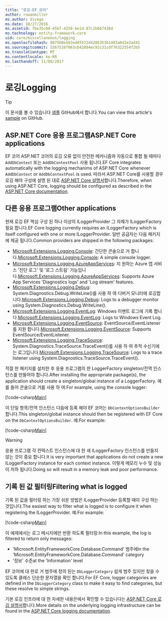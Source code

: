 ```yaml
---
title: "로깅-EF 코어"
author: rowanmiller
ms.author: divega
ms.date: 10/27/2016
ms.assetid: f6e35c6d-45b7-4258-be1d-87c1bb67438d
ms.technology: entity-framework-core
uid: core/miscellaneous/logging
ms.openlocfilehash: 807560e563eddfb72d4286353b1403a0d2e2a441
ms.sourcegitcommit: 5367516f063cb42804ec92c31cdf76322554f2b5
ms.translationtype: MT
ms.contentlocale: ko-KR
ms.lasthandoff: 11/08/2017
---
```

# <a name="logging"></a><span data-ttu-id="3a95e-102">로깅</span><span class="sxs-lookup"><span data-stu-id="3a95e-102">Logging</span></span>

> [!TIP]  
> <span data-ttu-id="3a95e-103">이 문서를 볼 수 있습니다 [샘플](https://github.com/aspnet/EntityFramework.Docs/tree/master/samples/core/Miscellaneous/Logging) GitHub에서 합니다.</span><span class="sxs-lookup"><span data-stu-id="3a95e-103">You can view this article's [sample](https://github.com/aspnet/EntityFramework.Docs/tree/master/samples/core/Miscellaneous/Logging) on GitHub.</span></span>

## <a name="aspnet-core-applications"></a><span data-ttu-id="3a95e-104">ASP.NET Core 응용 프로그램</span><span class="sxs-lookup"><span data-stu-id="3a95e-104">ASP.NET Core applications</span></span>

<span data-ttu-id="3a95e-105">EF 코어 ASP.NET 코어의 로깅 오류 없이 안전한 메커니즘와 자동으로 통합 될 때마다 `AddDbContext` 또는 `AddDbContextPool` 사용 됩니다.</span><span class="sxs-lookup"><span data-stu-id="3a95e-105">EF Core integrates automatically with the logging mechanims of ASP.NET Core whenever `AddDbContext` or `AddDbContextPool` is used.</span></span> <span data-ttu-id="3a95e-106">따라서 ASP.NET Core를 사용할 경우 로깅 해야 구성에 설명 된 대로 [ASP.NET Core 설명서](https://docs.microsoft.com/en-us/aspnet/core/fundamentals/logging?tabs=aspnetcore2x)합니다.</span><span class="sxs-lookup"><span data-stu-id="3a95e-106">Therefore, when using ASP.NET Core, logging should be configured as described in the [ASP.NET Core documentation](https://docs.microsoft.com/en-us/aspnet/core/fundamentals/logging?tabs=aspnetcore2x).</span></span>

## <a name="other-applications"></a><span data-ttu-id="3a95e-107">다른 응용 프로그램</span><span class="sxs-lookup"><span data-stu-id="3a95e-107">Other applications</span></span>

<span data-ttu-id="3a95e-108">현재 로깅 EF 핵심 구성 된 하나 이상의 ILoggerProvider 그 자체가 ILoggerFactory 필요 합니다.</span><span class="sxs-lookup"><span data-stu-id="3a95e-108">EF Core logging currently requires an ILoggerFactory which is itself configured with one or more ILoggerProvider.</span></span> <span data-ttu-id="3a95e-109">일반 공급자는 다음 패키지에 제공 됩니다.</span><span class="sxs-lookup"><span data-stu-id="3a95e-109">Common providers are shipped in the following packages:</span></span>

* <span data-ttu-id="3a95e-110">[Microsoft.Extensions.Logging.Console](https://www.nuget.org/packages/Microsoft.Extensions.Logging.Console/): 간단한 콘솔으로 거 합니다.</span><span class="sxs-lookup"><span data-stu-id="3a95e-110">[Microsoft.Extensions.Logging.Console](https://www.nuget.org/packages/Microsoft.Extensions.Logging.Console/): A simple console logger.</span></span>
* <span data-ttu-id="3a95e-111">[Microsoft.Extensions.Logging.AzureAppServices](https://www.nuget.org/packages/Microsoft.Extensions.Logging.AzureAppServices/): 지 원하는 Azure 앱 서비스 '진단 로그' 및 '로그 스트림' 기능입니다.</span><span class="sxs-lookup"><span data-stu-id="3a95e-111">[Microsoft.Extensions.Logging.AzureAppServices](https://www.nuget.org/packages/Microsoft.Extensions.Logging.AzureAppServices/): Supports Azure App Services 'Diagnostics logs' and 'Log stream' features.</span></span>
* <span data-ttu-id="3a95e-112">[Microsoft.Extensions.Logging.Debug](https://www.nuget.org/packages/Microsoft.Extensions.Logging.Debug/): System.Diagnostics.Debug.WriteLine()를 사용 하 여 디버거 모니터에 로깅합니다.</span><span class="sxs-lookup"><span data-stu-id="3a95e-112">[Microsoft.Extensions.Logging.Debug](https://www.nuget.org/packages/Microsoft.Extensions.Logging.Debug/): Logs to a debugger monitor using System.Diagnostics.Debug.WriteLine().</span></span>
* <span data-ttu-id="3a95e-113">[Microsoft.Extensions.Logging.EventLog](https://www.nuget.org/packages/Microsoft.Extensions.Logging.EventLog/): Windows 이벤트 로그에 기록 합니다.</span><span class="sxs-lookup"><span data-stu-id="3a95e-113">[Microsoft.Extensions.Logging.EventLog](https://www.nuget.org/packages/Microsoft.Extensions.Logging.EventLog/): Logs to Windows Event Log.</span></span>
* <span data-ttu-id="3a95e-114">[Microsoft.Extensions.Logging.EventSource](https://www.nuget.org/packages/Microsoft.Extensions.Logging.EventSource/): EventSource/EventListener를 지원 합니다.</span><span class="sxs-lookup"><span data-stu-id="3a95e-114">[Microsoft.Extensions.Logging.EventSource](https://www.nuget.org/packages/Microsoft.Extensions.Logging.EventSource/): Supports EventSource/EventListener.</span></span>
* <span data-ttu-id="3a95e-115">[Microsoft.Extensions.Logging.TraceSource](https://www.nuget.org/packages/Microsoft.Extensions.Logging.TraceSource/): System.Diagnostics.TraceSource.TraceEvent()를 사용 하 여 추적 수신기에는 로그입니다.</span><span class="sxs-lookup"><span data-stu-id="3a95e-115">[Microsoft.Extensions.Logging.TraceSource](https://www.nuget.org/packages/Microsoft.Extensions.Logging.TraceSource/): Logs to a trace listener using System.Diagnostics.TraceSource.TraceEvent().</span></span>

<span data-ttu-id="3a95e-116">적절 한 패키지를 설치한 후 응용 프로그램의 한 LoggerFactory singleton/전역 인스턴스를 만들어야 합니다.</span><span class="sxs-lookup"><span data-stu-id="3a95e-116">After installing the appropriate package(s), the application should create a singleton/global instance of a LoggerFactory.</span></span> <span data-ttu-id="3a95e-117">예를 들어 콘솔으로 거를 사용 하 여:</span><span class="sxs-lookup"><span data-stu-id="3a95e-117">For example, using the console logger:</span></span>

[!code-csharp[Main](../../../samples/core/Miscellaneous/Logging/Logging/BloggingContext.cs#DefineLoggerFactory)]

<span data-ttu-id="3a95e-118">이 단일 항목/전역 인스턴스 다음에 등록 해야 EF 코어는 `DbContextOptionsBuilder`합니다.</span><span class="sxs-lookup"><span data-stu-id="3a95e-118">This singleton/global instance should then be registered with EF Core on the `DbContextOptionsBuilder`.</span></span> <span data-ttu-id="3a95e-119">예:</span><span class="sxs-lookup"><span data-stu-id="3a95e-119">For example:</span></span>

[!code-csharp[Main](../../../samples/core/Miscellaneous/Logging/Logging/BloggingContext.cs#RegisterLoggerFactory)]

> [!WARNING]
> <span data-ttu-id="3a95e-120">응용 프로그램 각 컨텍스트 인스턴스에 대 한 새 ILoggerFactory 인스턴스를 만들지 않는 것이 중요 합니다.</span><span class="sxs-lookup"><span data-stu-id="3a95e-120">It is very important that applications do not create a new ILoggerFactory instance for each context instance.</span></span> <span data-ttu-id="3a95e-121">이렇게 메모리 누수 및 성능이 저하 됩니다.</span><span class="sxs-lookup"><span data-stu-id="3a95e-121">Doing so will result in a memory leak and poor performance.</span></span>

## <a name="filtering-what-is-logged"></a><span data-ttu-id="3a95e-122">기록 된 값 필터링</span><span class="sxs-lookup"><span data-stu-id="3a95e-122">Filtering what is logged</span></span>

<span data-ttu-id="3a95e-123">기록 된 값을 필터링 하는 가장 쉬운 방법은 ILoggerProvider 등록할 때이 구성 하는 것입니다.</span><span class="sxs-lookup"><span data-stu-id="3a95e-123">The easiest way to filter what is logged is to configure it when registering the ILoggerProvider.</span></span> <span data-ttu-id="3a95e-124">예:</span><span class="sxs-lookup"><span data-stu-id="3a95e-124">For example:</span></span>

[!code-csharp[Main](../../../samples/core/Miscellaneous/Logging/Logging/BloggingContextWithFiltering.cs#DefineLoggerFactory)]

<span data-ttu-id="3a95e-125">이 예제에서는 로그 메시지에만 반환 하도록 필터링:</span><span class="sxs-lookup"><span data-stu-id="3a95e-125">In this example, the log is filtered to return only messages:</span></span>
 * <span data-ttu-id="3a95e-126">'Microsoft.EntityFrameworkCore.Database.Command' 범주에</span><span class="sxs-lookup"><span data-stu-id="3a95e-126">in the 'Microsoft.EntityFrameworkCore.Database.Command' category</span></span>
 * <span data-ttu-id="3a95e-127">'정보' 수준</span><span class="sxs-lookup"><span data-stu-id="3a95e-127">at the 'Information' level</span></span>

<span data-ttu-id="3a95e-128">EF 코어에 대 한로 거 범주에 정의 된는 `DbLoggerCategory` 쉽게 범주 있지만 찾을 수 있도록 클래스 단순한 문자열을 확인 합니다.</span><span class="sxs-lookup"><span data-stu-id="3a95e-128">For EF Core, logger categories are defined in the `DbLoggerCategory` class to make it easy to find categories, but these resolve to simple strings.</span></span>

<span data-ttu-id="3a95e-129">기본 로깅 인프라에 대 한 자세한 내용은에서 확인할 수 있습니다는 [ASP.NET Core 로깅 설명서](https://docs.microsoft.com/en-us/aspnet/core/fundamentals/logging?tabs=aspnetcore2x)합니다.</span><span class="sxs-lookup"><span data-stu-id="3a95e-129">More details on the underlying logging infrastructure can be found in the [ASP.NET Core logging documentation](https://docs.microsoft.com/en-us/aspnet/core/fundamentals/logging?tabs=aspnetcore2x).</span></span>